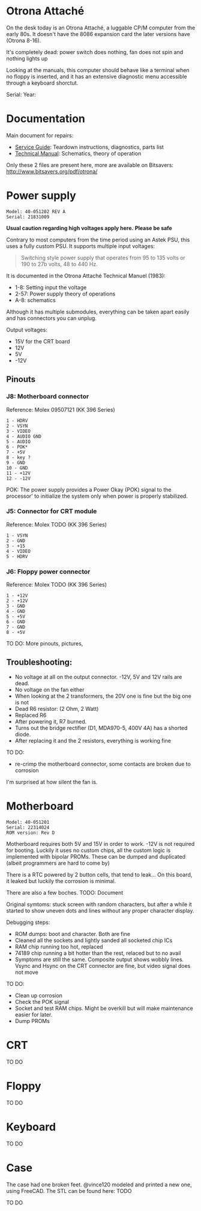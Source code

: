 # Otrona Attaché

On the desk today is an Otrona Attaché, a luggable CP/M computer from the early 80s.
It doesn't have the 8086 expansion card the later versions have (Otrona 8-16).

It's completely dead: power switch does nothing, fan does not spin and nothing lights up

Looking at the manuals, this computer should behave like a terminal when no floppy is inserted, and it has an extensive diagnostic menu accessible through a keyboard shorctut.

Serial:
Year:

# Documentation

Main document for repairs:
- [Service Guide](doc/Otrona_Attache_Service_Guide_Mar83.pdf): Teardown instructions, diagnostics, parts list
- [Technical Manual](Otrona_Attache_Technical_Manual_Jul83.pdf): Schematics, theory of operation

Only these 2 files are present here, more are available on Bitsavers:
http://www.bitsavers.org/pdf/otrona/

# Power supply

```
Model: 40-051202 REV A
Serial: 21831009
```

**Usual caution regarding high voltages apply here.**
**Please be safe**

Contrary to most computers from the time period using an Astek PSU, this uses a fully custom PSU.
It supports multiple input voltages:
> Switching style power supply that operates from 95 to 135 volts or 190 to 27b volts, 48 to 440 Hz.

It is documented in the Otrona Attaché Technical Manuel (1983):
- 1-8: Setting input the voltage
- 2-57: Power supply theory of operations
- A-8: schematics

Although it has multiple submodules, everything can be taken apart easily and has connectors you can unplug.

Output voltages:
- 15V for the CRT board
- 12V
- 5V 
- -12V

## Pinouts

### J8: Motherboard connector

Reference: Molex 09507121 (KK 396 Series)
```
1 - HDRV
2 - VSYN
3 - VIDEO
4 - AUDIO GND
5 - AUDIO
6 - POK*
7 - +5V
8 - key ?
9 - GND
10 - GND
11 - +12V
12 - -12V
```

POK: The power supply provides a Power Okay (POK) signal to the processor' to
initialize the system only when power is properly stabilized.

### J5: Connector for CRT module

Reference: Molex TODO (KK 396 Series)
```
1 - VSYN
2 - GND
3 - +15
4 - VIDEO
5 - HDRV
```

### J6: Floppy power connector

Reference: Molex TODO (KK 396 Series)
```
1 - +12V
2 - +12V
3 - GND
4 - GND
5 - +5V
6 - GND
7 - GND
8 - +5V
```
TO DO: More pinouts, pictures,


## Troubleshooting:

- No voltage at all on the output connector. -12V, 5V and 12V rails are dead.
- No voltage on the fan either
- When looking at the 2 transformers, the 20V one is fine but the big one is not
- Dead R6 resistor: (2 Ohm, 2 Watt)
- Replaced R6
- After powering it, R7 burned.
- Turns out the bridge rectifier (D1, MDA970-5, 400V 4A) has a shorted diode.
- After replacing it and the 2 resistors, everything is working fine

TO DO:
- re-crimp the motherboard connector, some contacts are broken due to corrosion

I'm surprised at how silent the fan is.

# Motherboard

```
Model: 40-051201
Serial: 22314024
ROM version: Rev D
```

Motherboard requires both 5V and 15V in order to work. -12V is not required for booting.
Luckily it uses no custom chips, all the custom logic is implemented with bipolar PROMs. These can be dumped and duplicated (albeit programmers are hard to come by)

There is a RTC powered by 2 button cells, that tend to leak... On this board, it leaked but luckily the corrosion is minimal.

There are also a few boches. TODO: Document

Original symtoms: stuck screen with random characters, but after a while it started to show uneven dots and lines without any proper character display.



Debugging steps:
- ROM dumps: boot and character. Both are fine
- Cleaned all the sockets and lightly sanded all socketed chip ICs
- RAM chip running too hot, replaced <INSERT REF>
- 74189 chip running a bit hotter than the rest, relaced but to no avail
- Symptoms are still the same. Composite output shows wobbly lines. Vsync and Hsync on the CRT connector are fine, but video signal does not move

TO DO:
- Clean up corrosion
- Check the POK signal
- Socket and test RAM chips. Might be overkill but will make maintenance easier for later.
- Dump PROMs

# CRT

TO DO

# Floppy

TO DO

# Keyboard

TO DO

# Case

The case had one broken feet. @vince120 modeled and printed a new one, using FreeCAD.
The STL can be found here: TODO

TO DO
